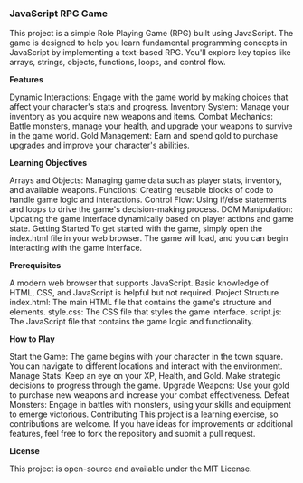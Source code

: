 ### JavaScript RPG Game

This project is a simple Role Playing Game (RPG) built using JavaScript. The game is designed to help you learn fundamental programming concepts in JavaScript by implementing a text-based RPG. You'll explore key topics like arrays, strings, objects, functions, loops, and control flow.

**Features**

Dynamic Interactions: Engage with the game world by making choices that affect your character's stats and progress.
Inventory System: Manage your inventory as you acquire new weapons and items.
Combat Mechanics: Battle monsters, manage your health, and upgrade your weapons to survive in the game world.
Gold Management: Earn and spend gold to purchase upgrades and improve your character's abilities.

**Learning Objectives**

Arrays and Objects: Managing game data such as player stats, inventory, and available weapons.
Functions: Creating reusable blocks of code to handle game logic and interactions.
Control Flow: Using if/else statements and loops to drive the game's decision-making process.
DOM Manipulation: Updating the game interface dynamically based on player actions and game state.
Getting Started
To get started with the game, simply open the index.html file in your web browser. The game will load, and you can begin interacting with the game interface.

**Prerequisites**

A modern web browser that supports JavaScript.
Basic knowledge of HTML, CSS, and JavaScript is helpful but not required.
Project Structure
index.html: The main HTML file that contains the game's structure and elements.
style.css: The CSS file that styles the game interface.
script.js: The JavaScript file that contains the game logic and functionality.

**How to Play**

Start the Game: The game begins with your character in the town square. You can navigate to different locations and interact with the environment.
Manage Stats: Keep an eye on your XP, Health, and Gold. Make strategic decisions to progress through the game.
Upgrade Weapons: Use your gold to purchase new weapons and increase your combat effectiveness.
Defeat Monsters: Engage in battles with monsters, using your skills and equipment to emerge victorious.
Contributing
This project is a learning exercise, so contributions are welcome. If you have ideas for improvements or additional features, feel free to fork the repository and submit a pull request.

**License**

This project is open-source and available under the MIT License.
